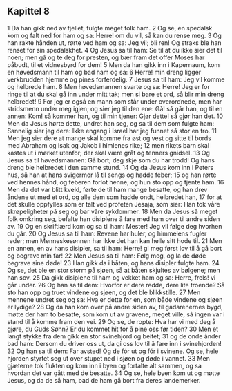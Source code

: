 ## Kapittel 8

1 Da han gikk ned av fjellet, fulgte meget folk ham.
2 Og se, en spedalsk kom og falt ned for ham og sa: Herre! om du vil, så kan du rense meg.
3 Og han rakte hånden ut, rørte ved ham og sa: Jeg vil; bli ren! Og straks ble han renset for sin spedalskhet.
4 Og Jesus sa til ham: Se til at du ikke sier det til noen; men gå og te deg for presten, og bær fram det offer Moses har påbudt, til et vidnesbyrd for dem!
5 Men da han gikk inn i Kapernaum, kom en høvedsmann til ham og bad ham og sa:
6 Herre! min dreng ligger verkbrudden hjemme og pines forferdelig.
7 Jesus sa til ham: Jeg vil komme og helbrede ham.
8 Men høvedsmannen svarte og sa: Herre! Jeg er for ringe til at du skal gå inn under mitt tak; men si bare et ord, så blir min dreng helbredet!
9 For jeg er også en mann som står under overordnede, men har stridsmenn under meg igjen; og sier jeg til den ene: Gå! så går han, og til en annen: Kom! så kommer han, og til min tjener: Gjør dette! så gjør han det.
10 Men da Jesus hørte dette, undret han seg, og sa til dem som fulgte ham: Sannelig sier jeg dere: Ikke engang i Israel har jeg funnet så stor en tro.
11 Men jeg sier dere at mange skal komme fra øst og vest og sitte til bords med Abraham og Isak og Jakob i himlenes rike;
12 men rikets barn skal kastes ut i mørket utenfor; der skal være gråt og tenners gnidsel.
13 Og Jesus sa til høvedsmannen: Gå bort; deg skje som du har trodd! Og hans dreng ble helbredet i den samme stund.
14 Og da Jesus kom inn i Peters hus, så han at hans svigermor lå til sengs og hadde feber;
15 og han rørte ved hennes hånd, og feberen forlot henne; og hun sto opp og tjente ham.
16 Men da det var blitt kveld, førte de til ham mange besatte, og han drev åndene ut med et ord, og alle dem som hadde ondt, helbredet han,
17 for at det skulle oppfylles som er talt ved profeten Jesaja, som sier: Han tok våre skrøpeligheter på seg og bar våre sykdommer.
18 Men da Jesus så meget folk omkring seg, befalte han disiplene å fare med ham over til andre siden av.
19 Og en skriftlærd kom og sa til ham: Mester! Jeg vil følge deg hvorhen du går.
20 Og Jesus sa til ham: Revene har huler, og himmelens fugler reder; men Menneskesønnen har ikke det han kan helle sitt hode til.
21 Men en annen, en av hans disipler, sa til ham: Herre! gi meg først lov til å gå bort og begrave min far!
22 Men Jesus sa til ham: Følg meg, og la de døde begrave sine døde!
23 Han gikk da i båten, og hans disipler fulgte ham.
24 Og se, det ble en stor storm på sjøen, så at båten skjultes av bølgene; men han sov.
25 Da gikk disiplene til ham og vekket ham og sa: Herre, frels! vi går under.
26 Og han sa til dem: Hvorfor er dere redde, dere lite troende? Så sto han opp og truet vindene og sjøen, og det ble blikkstille.
27 Men mennene undret seg og sa: Hva er dette for en, som både vindene og sjøen er lydige?
28 Og da han kom over på andre siden av, til gadarenernes bygd, møtte der ham to besatte, som kom ut av gravene, meget ville, så ingen var i stand til å komme fram den vei.
29 Og se, de ropte: Hva har vi med deg å gjøre, du Guds Sønn? Er du kommet hit for å pine oss før tiden?
30 Men et langt stykke fra dem gikk en stor svinehjord og beitet;
31 og de onde ånder bad ham: Dersom du driver oss ut, da gi oss lov til å fare inn i svinehjorden!
32 Og han sa til dem: Far avsted! Og de fór ut og fór i svinene. Og se, hele hjorden styrtet seg ut over stupet ned i sjøen og døde i vannet.
33 Men gjæterne tok flukten og kom inn i byen og fortalte alt sammen, og sa hvordan det var gått med de besatte.
34 Og se, hele byen kom ut og møtte Jesus, og da de så ham, bad de ham gå bort fra deres landemerker.
